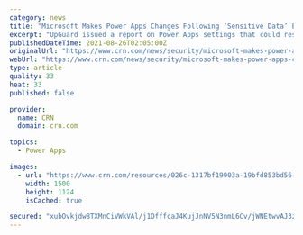 ```yaml
---
category: news
title: "Microsoft Makes Power Apps Changes Following ‘Sensitive Data’ Exposure: UpGuard"
excerpt: "UpGuard issued a report on Power Apps settings that could result in users exposing sensitive information publicly. The cybersecurity company found that JB Hunt, New York City and even Microsoft itself were among those exposing data through power Apps portals."
publishedDateTime: 2021-08-26T02:05:00Z
originalUrl: "https://www.crn.com/news/security/microsoft-makes-power-apps-changes-following-sensitive-data-exposure-upguard"
webUrl: "https://www.crn.com/news/security/microsoft-makes-power-apps-changes-following-sensitive-data-exposure-upguard"
type: article
quality: 33
heat: 33
published: false

provider:
  name: CRN
  domain: crn.com

topics:
  - Power Apps

images:
  - url: "https://www.crn.com/resources/026c-1317bf19903a-19bfd853bd56-1000/power-apps_20210825181612.jpg"
    width: 1500
    height: 1124
    isCached: true

secured: "xubOvkjdw8TXMnCiVWkVAl/j1OfffcaJ4KujJnNV5N3nmL6Cv/jWNEtwvAJ3zaKDhSN7awIA/d1VZir30HlXepMSrBLPe/rn6uD5a7+375WOOPDJf8H57j8+V240CjX2qllgLzUMMSMdbc05RD9alnxIiZFeRStYv+mQq8Z6x6to9dVCPdASVBjsXZFh/LELaxpTkHc7+o/p5LWm+uk+6i+pnWniG4DQpMc2toXRxH7lyo3+OjJaeGEsj1KQlW8icA2MUZKoZci7wHU7b3PYnW9AG2vofM5kLqNPawaXGJuH4rjCRjY6UnOVPCxAeBMhB450ytu3WDMNfO4ND9gWLOWllRYXQfXDUo/1QWQvwqs=;6FATi3yYuau+Op6jPdZrIA=="
---
```


